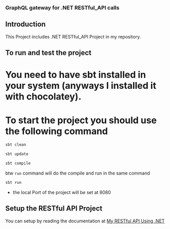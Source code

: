 ### GraphQL gateway for .NET RESTful_API calls

## Introduction
This Project includes .NET RESTful_API Project in my repository.

## To run and test the project
# You need to have sbt installed in your system (anyways I installed it with chocolatey).

# To start the project you should use the following command
```sh
sbt clean
```

```sh
sbt update
```

```sh
sbt compile
```

btw `run` command will do the compile and run in the same command
```sh
sbt run
```

- the local Port of the project will be set at 8080

## Setup the RESTful API Project

You can setup by reading the documentation at [My RESTful API Using .NET](https://github.com/Hory4mE/RESTfulAPI-dotnet.git)
